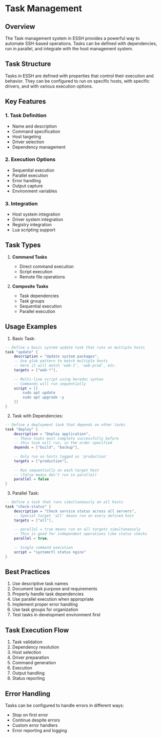 # Task Management

## Overview

The Task management system in ESSH provides a powerful way to automate SSH-based operations. Tasks can be defined with dependencies, run in parallel, and integrate with the host management system.

## Task Structure

Tasks in ESSH are defined with properties that control their execution and behavior. They can be configured to run on specific hosts, with specific drivers, and with various execution options.

## Key Features

### 1. Task Definition
- Name and description
- Command specification
- Host targeting
- Driver selection
- Dependency management

### 2. Execution Options
- Sequential execution
- Parallel execution
- Error handling
- Output capture
- Environment variables

### 3. Integration
- Host system integration
- Driver system integration
- Registry integration
- Lua scripting support

## Task Types

1. **Command Tasks**
   - Direct command execution
   - Script execution
   - Remote file operations

2. **Composite Tasks**
   - Task dependencies
   - Task groups
   - Sequential execution
   - Parallel execution

## Usage Examples

1. Basic Task:
```lua
-- Define a basic system update task that runs on multiple hosts
task "update" {
    description = "Update system packages",
    -- Use glob pattern to match multiple hosts
    -- Here it will match 'web-1', 'web-prod', etc.
    targets = ["web-*"],  
    
    -- Multi-line script using heredoc syntax
    -- Commands will run sequentially
    script = [[
        sudo apt update
        sudo apt upgrade -y
    ]]
}
```

2. Task with Dependencies:
```lua
-- Define a deployment task that depends on other tasks
task "deploy" {
    description = "Deploy application",
    -- These tasks must complete successfully before
    -- this task will run, in the order specified
    depends = ["build", "backup"],
    
    -- Only run on hosts tagged as 'production'
    targets = ["production"],
    
    -- Run sequentially on each target host
    -- (false means don't run in parallel)
    parallel = false
}
```

3. Parallel Task:
```lua
-- Define a task that runs simultaneously on all hosts
task "check-status" {
    description = "Check service status across all servers",
    -- Special target 'all' means run on every defined host
    targets = ["all"],
    
    -- parallel = true means run on all targets simultaneously
    -- This is good for independent operations like status checks
    parallel = true,
    
    -- Single command execution
    script = "systemctl status nginx"
}
```

## Best Practices

1. Use descriptive task names
2. Document task purpose and requirements
3. Properly handle task dependencies
4. Use parallel execution when appropriate
5. Implement proper error handling
6. Use task groups for organization
7. Test tasks in development environment first

## Task Execution Flow

1. Task validation
2. Dependency resolution
3. Host selection
4. Driver preparation
5. Command generation
6. Execution
7. Output handling
8. Status reporting

## Error Handling

Tasks can be configured to handle errors in different ways:
- Stop on first error
- Continue despite errors
- Custom error handlers
- Error reporting and logging
